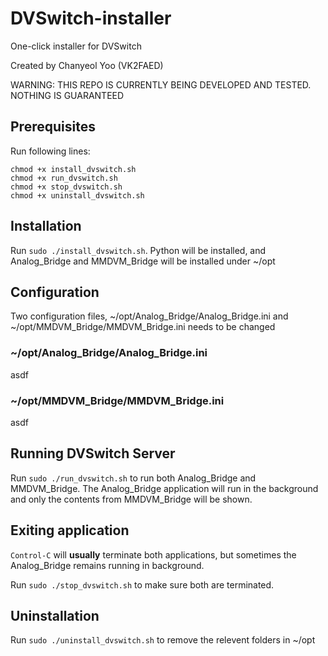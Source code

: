 # DVSwitch-installer
One-click installer for DVSwitch

Created by Chanyeol Yoo (VK2FAED)

WARNING: THIS REPO IS CURRENTLY BEING DEVELOPED AND TESTED. NOTHING IS GUARANTEED

## Prerequisites
Run following lines:
```
chmod +x install_dvswitch.sh
chmod +x run_dvswitch.sh
chmod +x stop_dvswitch.sh
chmod +x uninstall_dvswitch.sh
```

## Installation
Run `sudo ./install_dvswitch.sh`. Python will be installed, and Analog_Bridge and MMDVM_Bridge will be installed under ~/opt

## Configuration
Two configuration files, ~/opt/Analog_Bridge/Analog_Bridge.ini and ~/opt/MMDVM_Bridge/MMDVM_Bridge.ini needs to be changed

### ~/opt/Analog_Bridge/Analog_Bridge.ini
asdf

### ~/opt/MMDVM_Bridge/MMDVM_Bridge.ini
asdf

## Running DVSwitch Server
Run `sudo ./run_dvswitch.sh` to run both Analog_Bridge and MMDVM_Bridge. The Analog_Bridge application will run in the background and only the contents from MMDVM_Bridge will be shown.

## Exiting application
`Control-C` will **usually** terminate both applications, but sometimes the Analog_Bridge remains running in background. 

Run `sudo ./stop_dvswitch.sh` to make sure both are terminated.

## Uninstallation
Run `sudo ./uninstall_dvswitch.sh` to remove the relevent folders in ~/opt
